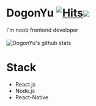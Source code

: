 # DogonYu [![Hits](https://hits.seeyoufarm.com/api/count/incr/badge.svg?url=https%3A%2F%2Fgithub.com%2FDogonYu&count_bg=%23979898&title_bg=%23A2ED8D&icon=leaflet.svg&icon_color=%23229C4D&title=hits&edge_flat=false)](https://hits.seeyoufarm.com)![](https://img.shields.io/github/followers/DogonYu?style=social)

I'm noob frontend developer<br><br>
![DogonYu's github stats](https://github-readme-stats.vercel.app/api?username=DogonYu&show_icons=true)

# Stack

* React.js
* Node.js
* React-Native
